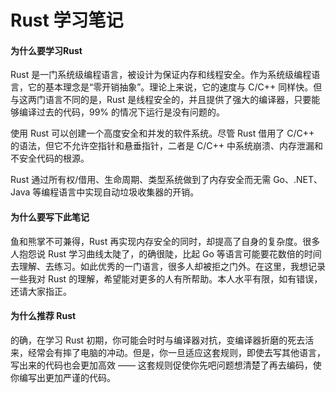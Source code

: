 Rust 学习笔记
=============

#### 为什么要学习Rust

Rust 是一门系统级编程语言，被设计为保证内存和线程安全。作为系统级编程语言，它的基本理念是“零开销抽象”。理论上来说，它的速度与 C/C++ 同样快。但与这两门语言不同的是，Rust 是线程安全的，并且提供了强大的编译器，只要能够编译过去的代码，99% 的情况下运行是没有问题的。  

使用 Rust 可以创建一个高度安全和并发的软件系统。尽管 Rust 借用了 C/C++ 的语法，但它不允许空指针和悬垂指针，二者是 C/C++ 中系统崩溃、内存泄漏和不安全代码的根源。  

Rust 通过所有权/借用、生命周期、类型系统做到了内存安全而无需 Go、.NET、Java 等编程语言中实现自动垃圾收集器的开销。  

#### 为什么要写下此笔记

鱼和熊掌不可兼得，Rust 再实现内存安全的同时，却提高了自身的复杂度。很多人抱怨说 Rust 学习曲线太陡了，的确很陡，比起 Go 等语言可能要花数倍的时间去理解、去练习。如此优秀的一门语言，很多人却被拒之门外。在这里，我想记录一些我对 Rust 的理解，希望能对更多的人有所帮助。本人水平有限，如有错误，还请大家指正。

#### 为什么推荐 Rust

的确，在学习 Rust 初期，你可能会时时与编译器对抗，变编译器折磨的死去活来，经常会有摔了电脑的冲动。但是，你一旦适应这套规则，即使去写其他语言，写出来的代码也会更加高效 —— 这套规则促使你先吧问题想清楚了再去编码，使你编写出更加严谨的代码。
